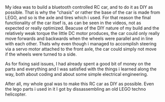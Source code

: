 My idea was to build a bluetooth controlled RC car, and to do it as DIY as possible.
That is why the "chasis" or rather the base of the car is made from LEGO, and so is the axle and tires which i used.
For that reason the final functionality of the car itsef is, as can be seen in the videos, not as expected or really optimized.
Beacuse of the DIY nature of my build and the relatively weak torque the little DC motor produces, the car could only really move forwards and backwards when
the wheels were parallel and in line with each other.
Thats why even though i managed to accomplish steering via a servo motor attached to the front axle, the car could simply not move if the wheels were turned 
to a side.

As for fixing said issues, I had already spent a good bit of money on the parts and everything and I was satisfied with the things i learned along the way,
both about coding and about some simple electrical engineering.

After all, my whole goal was to make this RC car as DIY as possible.
Even the lego parts i used in it I got by dissassembling an old LEGO techno helicopter.
